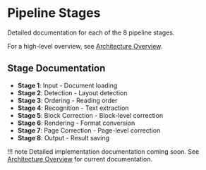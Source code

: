 # Pipeline Stages

Detailed documentation for each of the 8 pipeline stages.

For a high-level overview, see [Architecture Overview](overview.md).

## Stage Documentation

- **Stage 1**: Input - Document loading
- **Stage 2**: Detection - Layout detection
- **Stage 3**: Ordering - Reading order
- **Stage 4**: Recognition - Text extraction
- **Stage 5**: Block Correction - Block-level correction
- **Stage 6**: Rendering - Format conversion
- **Stage 7**: Page Correction - Page-level correction
- **Stage 8**: Output - Result saving

!!! note
    Detailed implementation documentation coming soon. See [Architecture Overview](overview.md) for current documentation.
